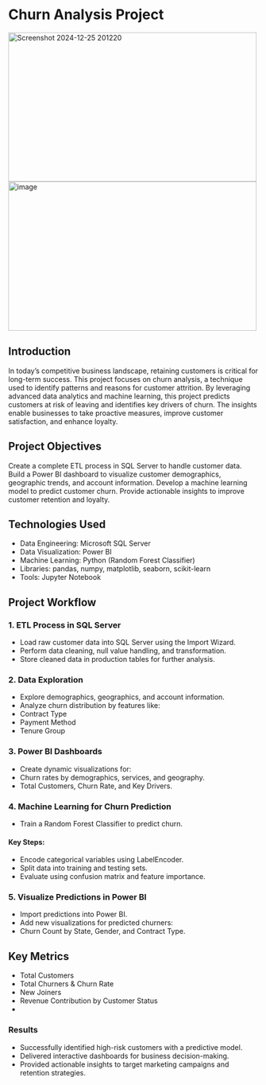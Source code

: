 # Churn Analysis Project

<img src="https://github.com/user-attachments/assets/13c06b68-f4e9-4ba8-8982-f295f02c1c56" alt="Screenshot 2024-12-25 201220" width="500" height="300">
<img width="500" height="300" alt="image" src="https://github.com/user-attachments/assets/36c51359-f53b-48f0-9cf8-38344ffe01fa" />


## Introduction
In today’s competitive business landscape, retaining customers is critical for long-term success. This project focuses on churn analysis, a technique used to identify patterns and reasons for customer attrition. By leveraging advanced data analytics and machine learning, this project predicts customers at risk of leaving and identifies key drivers of churn. The insights enable businesses to take proactive measures, improve customer satisfaction, and enhance loyalty.

## Project Objectives
Create a complete ETL process in SQL Server to handle customer data.
Build a Power BI dashboard to visualize customer demographics, geographic trends, and account information.
Develop a machine learning model to predict customer churn.
Provide actionable insights to improve customer retention and loyalty.

## Technologies Used
- Data Engineering: Microsoft SQL Server
- Data Visualization: Power BI
- Machine Learning: Python (Random Forest Classifier)
- Libraries: pandas, numpy, matplotlib, seaborn, scikit-learn
- Tools: Jupyter Notebook

## Project Workflow
### 1. ETL Process in SQL Server
- Load raw customer data into SQL Server using the Import Wizard.
- Perform data cleaning, null value handling, and transformation.
- Store cleaned data in production tables for further analysis.

### 2. Data Exploration
- Explore demographics, geographics, and account information.
- Analyze churn distribution by features like:
- Contract Type
- Payment Method
- Tenure Group

### 3. Power BI Dashboards
- Create dynamic visualizations for:
- Churn rates by demographics, services, and geography.
- Total Customers, Churn Rate, and Key Drivers.

### 4. Machine Learning for Churn Prediction
- Train a Random Forest Classifier to predict churn.
#### Key Steps:
- Encode categorical variables using LabelEncoder.
- Split data into training and testing sets.
- Evaluate using confusion matrix and feature importance.

### 5. Visualize Predictions in Power BI
- Import predictions into Power BI.
- Add new visualizations for predicted churners:
- Churn Count by State, Gender, and Contract Type.

## Key Metrics
- Total Customers
- Total Churners & Churn Rate
- New Joiners
- Revenue Contribution by Customer Status
- 
### Results
- Successfully identified high-risk customers with a predictive model.
- Delivered interactive dashboards for business decision-making.
- Provided actionable insights to target marketing campaigns and retention strategies.
